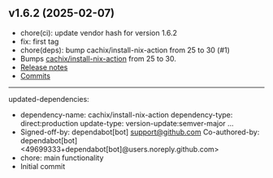 ## v1.6.2 (2025-02-07)


- chore(ci): update vendor hash for version 1.6.2
- fix: first tag
- chore(deps): bump cachix/install-nix-action from 25 to 30 (#1)
- Bumps [cachix/install-nix-action](https://github.com/cachix/install-nix-action) from 25 to 30.
- [Release notes](https://github.com/cachix/install-nix-action/releases)
- [Commits](https://github.com/cachix/install-nix-action/compare/v25...v30)
- ---
updated-dependencies:
- dependency-name: cachix/install-nix-action
  dependency-type: direct:production
  update-type: version-update:semver-major
...
- Signed-off-by: dependabot[bot] <support@github.com>
Co-authored-by: dependabot[bot] <49699333+dependabot[bot]@users.noreply.github.com>
- chore: main functionality
- Initial commit
